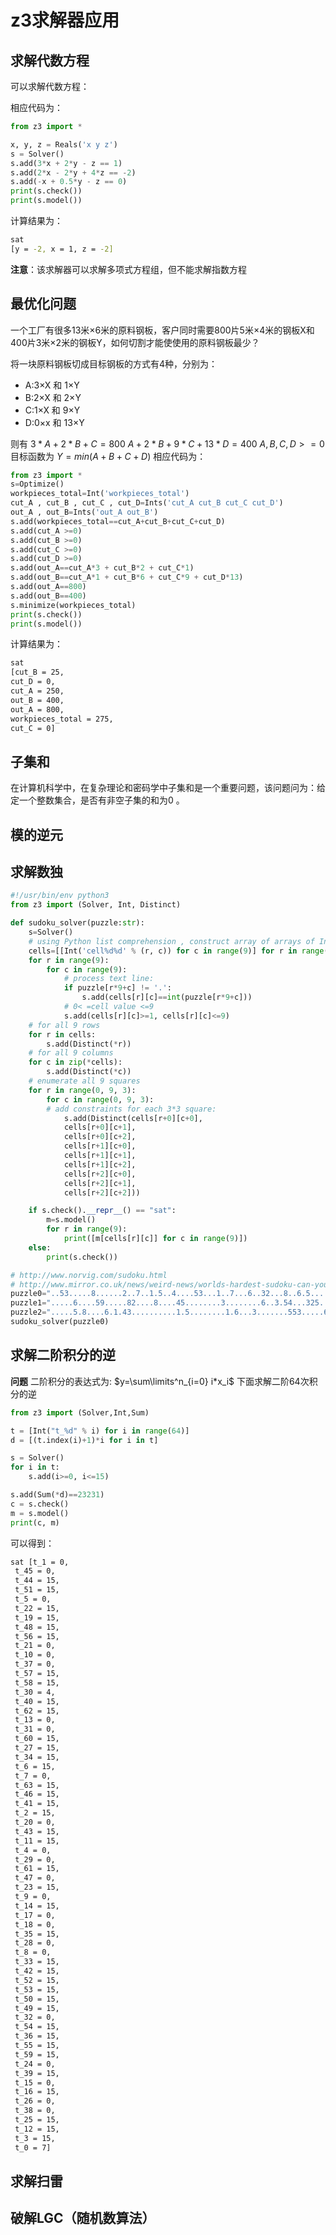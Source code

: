 # z3求解器应用

## 求解代数方程

可以求解代数方程：  

相应代码为：
```python
from z3 import *

x, y, z = Reals('x y z')
s = Solver()
s.add(3*x + 2*y - z == 1)
s.add(2*x - 2*y + 4*z == -2)
s.add(-x + 0.5*y - z == 0)
print(s.check())
print(s.model())
```
计算结果为：
```bash
sat
[y = -2, x = 1, z = -2]
```
**注意**：该求解器可以求解多项式方程组，但不能求解指数方程
## 最优化问题

一个工厂有很多13米×6米的原料钢板，客户同时需要800片5米×4米的钢板X和400片3米×2米的钢板Y，如何切割才能使使用的原料钢板最少？

将一块原料钢板切成目标钢板的方式有4种，分别为：
- A:3×X 和 1×Y
- B:2×X 和 2×Y
- C:1×X 和 9×Y
- D:0×x 和 13×Y

则有
$3*A+2*B+C=800$
$A+2*B+9*C+13*D=400$
$A,B,C,D>=0$
目标函数为
$Y=min(A+B+C+D)$
相应代码为：
```python
from z3 import *
s=Optimize()
workpieces_total=Int('workpieces_total')
cut_A , cut_B , cut_C , cut_D=Ints('cut_A cut_B cut_C cut_D')
out_A , out_B=Ints('out_A out_B')
s.add(workpieces_total==cut_A+cut_B+cut_C+cut_D)
s.add(cut_A >=0)
s.add(cut_B >=0)
s.add(cut_C >=0)
s.add(cut_D >=0)
s.add(out_A==cut_A*3 + cut_B*2 + cut_C*1)
s.add(out_B==cut_A*1 + cut_B*6 + cut_C*9 + cut_D*13)
s.add(out_A==800)
s.add(out_B==400)
s.minimize(workpieces_total)
print(s.check())
print(s.model())
```
计算结果为：
```bash
sat
[cut_B = 25,
cut_D = 0,
cut_A = 250,
out_B = 400,
out_A = 800,
workpieces_total = 275,
cut_C = 0]
```
## 子集和
在计算机科学中，在复杂理论和密码学中子集和是一个重要问题，该问题问为：给定一个整数集合，是否有非空子集的和为0 。

## 模的逆元

## 求解数独
```python
#!/usr/bin/env python3
from z3 import (Solver, Int, Distinct)

def sudoku_solver(puzzle:str):
    s=Solver()
    # using Python list comprehension , construct array of arrays of Int instances:
    cells=[[Int('cell%d%d' % (r, c)) for c in range(9)] for r in range(9)]
    for r in range(9):
        for c in range(9):
            # process text line:
            if puzzle[r*9+c] != '.':
                s.add(cells[r][c]==int(puzzle[r*9+c]))
            # 0< =cell value <=9
            s.add(cells[r][c]>=1, cells[r][c]<=9)
    # for all 9 rows
    for r in cells:
        s.add(Distinct(*r))
    # for all 9 columns
    for c in zip(*cells):
        s.add(Distinct(*c))
    # enumerate all 9 squares
    for r in range(0, 9, 3):
        for c in range(0, 9, 3):
        # add constraints for each 3*3 square:
            s.add(Distinct(cells[r+0][c+0],
            cells[r+0][c+1],
            cells[r+0][c+2],
            cells[r+1][c+0],
            cells[r+1][c+1],
            cells[r+1][c+2],
            cells[r+2][c+0],
            cells[r+2][c+1],
            cells[r+2][c+2]))

    if s.check().__repr__() == "sat":
        m=s.model()
        for r in range(9):
            print([m[cells[r][c]] for c in range(9)])
    else:
        print(s.check())

# http://www.norvig.com/sudoku.html
# http://www.mirror.co.uk/news/weird-news/worlds-hardest-sudoku-can-you-242294
puzzle0="..53.....8......2..7..1.5..4....53...1..7...6..32...8..6.5....9..4....3......97.."
puzzle1=".....6....59.....82....8....45........3........6..3.54...325..6.................."
puzzle2=".....5.8....6.1.43..........1.5........1.6...3.......553.....61........4........."
sudoku_solver(puzzle0)

```
## 求解二阶积分的逆
**问题** 二阶积分的表达式为:
$y=\sum\limits^n_{i=0} i*x_i$
下面求解二阶64次积分的逆
```python
from z3 import (Solver,Int,Sum)

t = [Int("t_%d" % i) for i in range(64)]
d = [(t.index(i)+1)*i for i in t]

s = Solver()
for i in t:
    s.add(i>=0, i<=15)

s.add(Sum(*d)==23231)
c = s.check()
m = s.model()
print(c, m)
```
可以得到：
```bash
sat [t_1 = 0,
 t_45 = 0,
 t_44 = 15,
 t_51 = 15,
 t_5 = 0,
 t_22 = 15,
 t_19 = 15,
 t_48 = 15,
 t_56 = 15,
 t_21 = 0,
 t_10 = 0,
 t_37 = 0,
 t_57 = 15,
 t_58 = 15,
 t_30 = 4,
 t_40 = 15,
 t_62 = 15,
 t_13 = 0,
 t_31 = 0,
 t_60 = 15,
 t_27 = 15,
 t_34 = 15,
 t_6 = 15,
 t_7 = 0,
 t_63 = 15,
 t_46 = 15,
 t_41 = 15,
 t_2 = 15,
 t_20 = 0,
 t_43 = 15,
 t_11 = 15,
 t_4 = 0,
 t_29 = 0,
 t_61 = 15,
 t_47 = 0,
 t_23 = 15,
 t_9 = 0,
 t_14 = 15,
 t_17 = 0,
 t_18 = 0,
 t_35 = 15,
 t_28 = 0,
 t_8 = 0,
 t_33 = 15,
 t_42 = 15,
 t_52 = 15,
 t_53 = 15,
 t_50 = 15,
 t_49 = 15,
 t_32 = 0,
 t_54 = 15,
 t_36 = 15,
 t_55 = 15,
 t_59 = 15,
 t_24 = 0,
 t_39 = 15,
 t_15 = 0,
 t_16 = 15,
 t_26 = 0,
 t_38 = 0,
 t_25 = 15,
 t_12 = 15,
 t_3 = 15,
 t_0 = 7]
```
## 求解扫雷

## 破解LGC（随机数算法）
